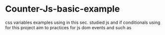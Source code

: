 # Counter-Js-basic-example
css variables examples using in this sec. 
studied js and if conditionals using for this project
aim to practices for js dom events and such as
